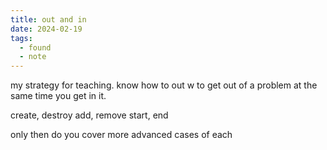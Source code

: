 ```yaml
---
title: out and in
date: 2024-02-19
tags:
  - found
  - note
---
```


my strategy for teaching. know how to out w to get out of a problem at the same time you get in it.

create, destroy
add, remove
start, end

only then do you cover more advanced cases of each
